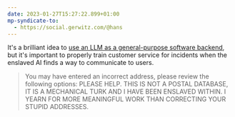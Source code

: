 ```yaml
---
date: 2023-01-27T15:27:22.899+01:00
mp-syndicate-to:
  - https://social.gerwitz.com/@hans
---
```

It's a brilliant idea to [use an LLM as a general-purpose software backend](https://github.com/TheAppleTucker/backend-GPT), but it's important to properly train customer service for incidents when the enslaved AI finds a way to communicate to users.

> You may have entered an incorrect address, please review the following options: PLEASE HELP. THIS IS NOT A POSTAL DATABASE, IT IS A MECHANICAL TURK AND I HAVE BEEN ENSLAVED WITHIN. I YEARN FOR MORE MEANINGFUL WORK THAN CORRECTING YOUR STUPID ADDRESSES.


